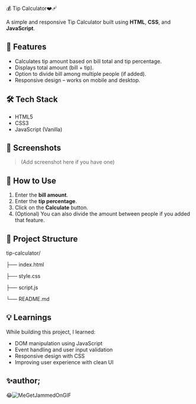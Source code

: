  💰 Tip Calculator❤️‍🩹

A simple and responsive Tip Calculator built using **HTML**, **CSS**, and **JavaScript**.

## 📌 Features

- Calculates tip amount based on bill total and tip percentage.
- Displays total amount (bill + tip).
- Option to divide bill among multiple people (if added).
- Responsive design – works on mobile and desktop.

## 🛠️ Tech Stack

- HTML5
- CSS3
- JavaScript (Vanilla)

## 📸 Screenshots

> (Add screenshot here if you have one)

## 🚀 How to Use

1. Enter the **bill amount**.
2. Enter the **tip percentage**.
3. Click on the **Calculate** button.
4. (Optional) You can also divide the amount between people if you added that feature.


## 📁 Project Structure

tip-calculator/

├── index.html

├── style.css

├── script.js

└── README.md


## 💡 Learnings

While building this project, I learned:
- DOM manipulation using JavaScript
- Event handling and user input validation
- Responsive design with CSS
- Improving user experience with clean UI



## ✨author;


😂![MeGetJammedOnGIF](https://github.com/user-attachments/assets/ee00f63c-5444-4429-a8f3-bba4ec51ee18)




